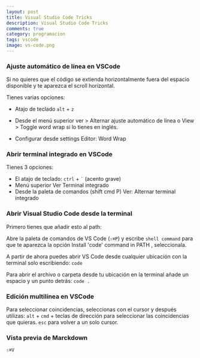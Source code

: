 ```yaml
---
layout: post
title: Visual Studio Code Tricks
description: Visual Studio Code Tricks
comments: true
category: programacion
tags: vscode
image: vs-code.png
---
```


### Ajuste automático de línea en VSCode

Si no quieres que el código se extienda horizontalmente fuera del espacio disponible y te aparezca el scroll horizontal.

Tienes varias opciones:

- Atajo de teclado `alt` + `z`

- Desde el menú superior ver > Alternar ajuste automático de línea o View > Toggle  word wrap si lo tienes en inglés.

- Configurar desde settings Editor: Word Wrap

<!-- more -->

### Abrir terminal integrado en VSCode

Tienes 3 opciones:

- El atajo de teclado: `ctrl` + ``` ` ``` (acento grave)
- Menú superior Ver Terminal integrado
- Desde la paleta de comandos (shift cmd P) Ver: Alternar terminal integrado

### Abrir Visual Studio Code desde la terminal

Primero tienes que añadir esto al path:

Abre la paleta de comandos de VS Code (`⇧⌘P`) y escribe `shell command` para que te aparezca la opción Install 'code' command in PATH , seleccionala.

A partir de ahora puedes abrir VS Code desde cualquier ubicación con la terminal solo escribiendo: `code`

Para abrir el archivo o carpeta desde tu ubicación en la terminal añade un espacio y un punto detrás: `code .`

### Edición multilínea en VSCode

Para seleccionar coincidencias, seleccionas con el cursor y después utilizas: `alt` + `cmd` + teclas de dirección para seleccionar las coincidencias que quieras. `esc` para volver a un solo cursor.

### Vista previa de Marckdown

`⇧⌘V`
